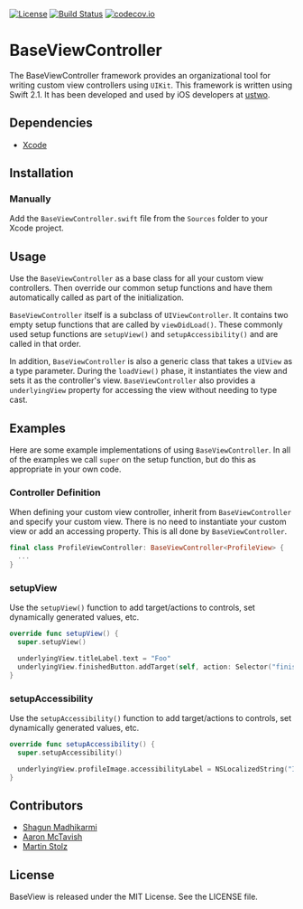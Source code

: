 [![License](https://img.shields.io/badge/license-MIT-green.svg?style=flat)](https://github.com/ustwo/baseviewcontroller-swift/blob/master/LICENSE)
[![Build Status](https://travis-ci.org/ustwo/baseviewcontroller-swift.svg?branch=master)](https://travis-ci.org/ustwo/baseviewcontroller-swift)
[![codecov.io](https://codecov.io/github/ustwo/baseviewcontroller-swift/coverage.svg?branch=master)](https://codecov.io/github/ustwo/baseviewcontroller-swift?branch=master)

# BaseViewController

The BaseViewController framework provides an organizational tool for writing custom view controllers using `UIKit`. This framework is written using Swift 2.1. It has been developed and used by iOS developers at [ustwo](ustwo.com).

## Dependencies

* [Xcode](https://itunes.apple.com/gb/app/xcode/id497799835?mt=12#)

## Installation

### Manually

Add the `BaseViewController.swift` file from the `Sources` folder to your Xcode project.

## Usage

Use the `BaseViewController` as a base class for all your custom view controllers. Then override our common setup functions and have them automatically called as part of the initialization.

`BaseViewController` itself is a subclass of `UIViewController`. It contains two empty setup functions that are called by `viewDidLoad()`. These commonly used setup functions are `setupView()` and `setupAccessibility()` and are called in that order.

In addition, `BaseViewController` is also a generic class that takes a `UIView` as a type parameter. During the `loadView()` phase, it instantiates the view and sets it as the controller's view. `BaseViewController` also provides a `underlyingView` property for accessing the view without needing to type cast.

## Examples

Here are some example implementations of using `BaseViewController`. In all of the examples we call `super` on the setup function, but do this as appropriate in your own code.

### Controller Definition

When defining your custom view controller, inherit from `BaseViewController` and specify your custom view. There is no need to instantiate your custom view or add an accessing property. This is all done by `BaseViewController`.

```swift
final class ProfileViewController: BaseViewController<ProfileView> {
  ...
}
```

### setupView

Use the `setupView()` function to add target/actions to controls, set dynamically generated values, etc.

```swift
override func setupView() {
  super.setupView()

  underlyingView.titleLabel.text = "Foo"
  underlyingView.finishedButton.addTarget(self, action: Selector("finishedButtonPressed:"), forControlEvents: .TouchUpInside)
}
```

### setupAccessibility

Use the `setupAccessibility()` function to add target/actions to controls, set dynamically generated values, etc.

```swift
override func setupAccessibility() {
  super.setupAccessibility()

  underlyingView.profileImage.accessibilityLabel = NSLocalizedString("Image of", comment: "") + " " +  profile.name
}
```


## Contributors

* [Shagun Madhikarmi](mailto:shagun@ustwo.com)
* [Aaron McTavish](mailto:aamct@ustwo.com)
* [Martin Stolz](mailto:martin@ustwo.com)

## License

BaseView is released under the MIT License. See the LICENSE file.
